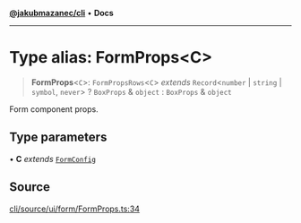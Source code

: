 [**@jakubmazanec/cli**](../README.md) • **Docs**

---

# Type alias: FormProps\<C\>

> **FormProps**\<`C`\>: `FormPropsRows`\<`C`\> _extends_ `Record`\<`number` \| `string` \| `symbol`,
> `never`\> ? `BoxProps` & `object` : `BoxProps` & `object`

Form component props.

## Type parameters

• **C** _extends_ [`FormConfig`](FormConfig.md)

## Source

[cli/source/ui/form/FormProps.ts:34](https://github.com/jakubmazanec/js-tools/blob/45932621a19c677851f8bf60e4a28d217617972b/packages/cli/source/ui/form/FormProps.ts#L34)
